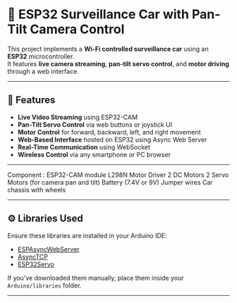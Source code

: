 # 🚗 ESP32 Surveillance Car with Pan-Tilt Camera Control

This project implements a **Wi-Fi controlled surveillance car** using an **ESP32** microcontroller.  
It features **live camera streaming**, **pan-tilt servo control**, and **motor driving** through a web interface.

---

## 📸 Features

- **Live Video Streaming** using ESP32-CAM
- **Pan-Tilt Servo Control** via web buttons or joystick UI
- **Motor Control** for forward, backward, left, and right movement
- **Web-Based Interface** hosted on ESP32 using Async Web Server
- **Real-Time Communication** using WebSocket
- **Wireless Control** via any smartphone or PC browser

---

Component :
ESP32-CAM module
L298N Motor Driver
2 DC Motors
2 Servo Motors (for camera pan and tilt)
Battery (7.4V or 9V)
Jumper wires
Car chassis with wheels

---

## ⚙️ Libraries Used

Ensure these libraries are installed in your Arduino IDE:

- [ESPAsyncWebServer](https://github.com/me-no-dev/ESPAsyncWebServer)
- [AsyncTCP](https://github.com/me-no-dev/AsyncTCP)
- [ESP32Servo](https://github.com/madhephaestus/ESP32Servo)

If you’ve downloaded them manually, place them inside your `Arduino/libraries` folder.

---


